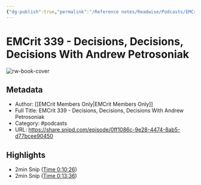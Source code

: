 ```yaml
---
{"dg-publish":true,"permalink":"/Reference notes/Readwise/Podcasts/EMCrit 339 - Decisions, Decisions, Decisions With Andrew Petrosoniak/"}
---
```


# EMCrit 339 - Decisions, Decisions, Decisions With Andrew Petrosoniak

![rw-book-cover](https://images.weserv.nl/?url=https%3A%2F%2Fartwork.captivate.fm%2F9e19fbd0-cd57-4a23-b9a4-bb533f0225a1%2Fkum-6dVk-JqYA7e2o55Lfj3-.jpg&w=100&h=100)

## Metadata
- Author: [[EMCrit Members Only\|EMCrit Members Only]]
- Full Title: EMCrit 339 - Decisions, Decisions, Decisions With Andrew Petrosoniak
- Category: #podcasts
- URL: https://share.snipd.com/episode/0ff1086c-9e28-4474-8ab5-d77bcee90450

## Highlights
- 2min Snip ([Time 0:10:26](https://share.snipd.com/snip/169f2d83-2bf9-46d1-a58d-25604da372b6))
- 2min Snip ([Time 0:13:36](https://share.snipd.com/snip/592cafcd-09fd-474a-96af-9998f241dc5e))
